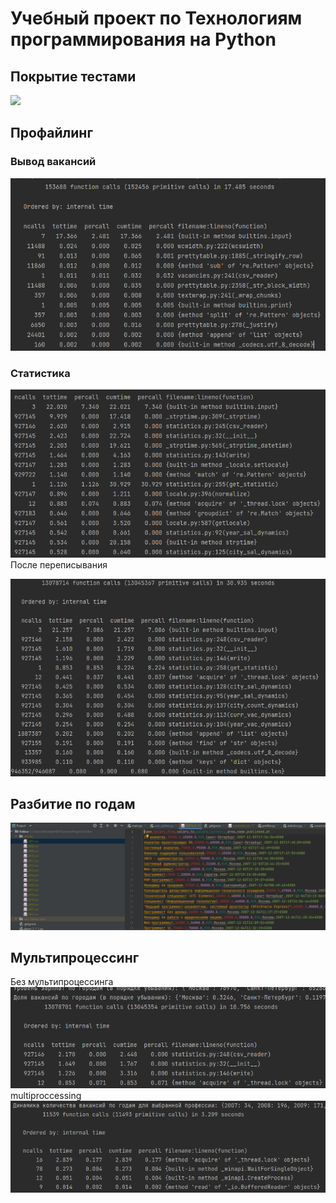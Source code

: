 # Учебный проект по Технологиям программирования на Python
## Покрытие тестами
![](https://i.imgur.com/KMuOQgx.png)
## Профайлинг
### Вывод вакансий
![img.png](images/img_0.png)
### Статистика
![img_1.png](images/img_1.png)
После переписывания

![img_2.png](images/img_2.png)
## Разбитие по годам
![img](images/img.png)

## Мультипроцессинг
Без мультипроцессинга
![](images/img_3.png)
multiproccessing
![](images/img_4.png)
